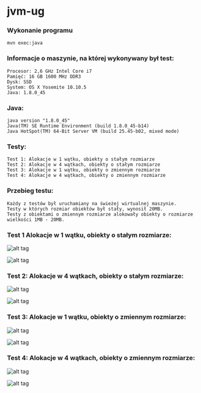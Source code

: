 # jvm-ug

### Wykonanie programu
`mvn exec:java`

### Informacje o maszynie, na której wykonywany był test:
```
Procesor: 2,6 GHz Intel Core i7
Pamięć: 16 GB 1600 MHz DDR3
Dysk: SSD
System: OS X Yosemite 10.10.5
Java: 1.8.0_45
```

### Java:
```
java version "1.8.0_45"
Java(TM) SE Runtime Environment (build 1.8.0_45-b14)
Java HotSpot(TM) 64-Bit Server VM (build 25.45-b02, mixed mode)
```

### Testy:
```
Test 1: Alokacje w 1 wątku, obiekty o stałym rozmiarze
Test 2: Alokacje w 4 wątkach, obiekty o stałym rozmiarze
Test 3: Alokacje w 1 wątku, obiekty o zmiennym rozmiarze
Test 4: Alokacje w 4 wątkach, obiekty o zmiennym rozmiarze
```

### Przebieg testu:
```
Każdy z testów był uruchamiany na świeżej wirtualnej maszynie.
Testy w których rozmiar obiektów był stały, wynosił 20MB.
Testy z obiektami o zmiennym rozmiarze alokowały obiekty o rozmiarze wielkości 1MB - 20MB.
```

### Test 1 Alokacje w 1 wątku, obiekty o stałym rozmiarze:
![alt tag](https://github.com/waveq/jvm-ug/blob/lab-09/charts/Screen%20Shot%202016-05-09%20at%2022.46.28.png)

![alt tag](https://github.com/waveq/jvm-ug/blob/lab-09/charts/Screen%20Shot%202016-05-09%20at%2022.47.28.png)


### Test 2: Alokacje w 4 wątkach, obiekty o stałym rozmiarze:
![alt tag](https://github.com/waveq/jvm-ug/blob/lab-09/charts/Screen%20Shot%202016-05-09%20at%2022.46.48.png)

![alt tag](https://github.com/waveq/jvm-ug/blob/lab-09/charts/Screen%20Shot%202016-05-09%20at%2022.47.38.png)

### Test 3: Alokacje w 1 wątku, obiekty o zmiennym rozmiarze:
![alt tag](https://github.com/waveq/jvm-ug/blob/lab-09/charts/Screen%20Shot%202016-05-09%20at%2022.46.56.png)

![alt tag](https://github.com/waveq/jvm-ug/blob/lab-09/charts/Screen%20Shot%202016-05-09%20at%2022.47.48.png)

### Test 4: Alokacje w 4 wątkach, obiekty o zmiennym rozmiarze:
![alt tag](https://github.com/waveq/jvm-ug/blob/lab-09/charts/Screen%20Shot%202016-05-09%20at%2022.47.14.png)

![alt tag](https://github.com/waveq/jvm-ug/blob/lab-09/charts/Screen%20Shot%202016-05-09%20at%2022.47.56.png)
